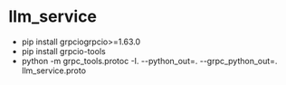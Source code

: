 # llm_service
- pip install grpciogrpcio>=1.63.0
- pip install grpcio-tools
- python -m grpc_tools.protoc -I. --python_out=. --grpc_python_out=. llm_service.proto
